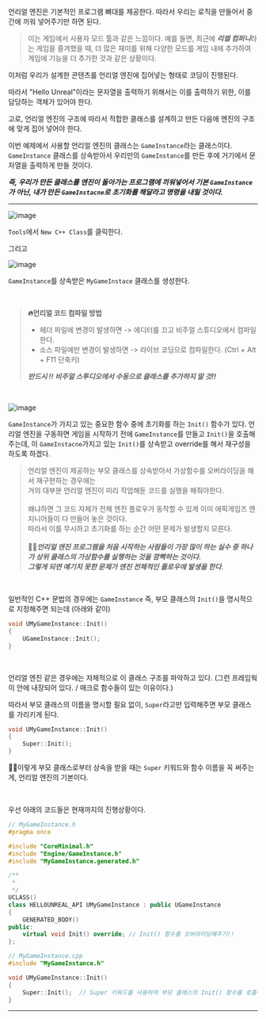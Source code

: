 언리얼 엔진은 기본적인 프로그램 뼈대를 제공한다.
따라서 우리는 로직을 만들어서 중간에 끼워 넣어주기만 하면 된다.

> 이는 게임에서 사용자 모드 툴과 같은 느낌이다.
  예를 들면, 최근에 ***리썰 컴퍼니***라는 게임을 즐겨했을 때, 더 많은 재미를 위해
  다양한 모드를 게임 내에 추가하여 게임에 기능을 더 추가한 것과 같은 상황이다.

이처럼 우리가 설계한 콘텐츠를 언리얼 엔진에 집어넣는 형태로 코딩이 진행된다.

따라서 "Hello Unreal"이라는 문자열을 출력하기 위해서는
이를 출력하기 위한, 이를 담당하는 객체가 있어야 한다.

고로, 언리얼 엔진의 구조에 따라서 적합한 클래스를 설계하고 만든 다음에 엔진의 구조에 맞게 집어 넣어야 한다.

이번 예제에서 사용할 언리얼 엔진의 클래스는 `GameInstance`라는 클래스이다.
`GameInstance` 클래스를 상속받아서 우리만의 `GameInstance`를 만든 후에 거기에서 문자열을 출력하게 만들 것이다.

***즉, 우리가 만든 클래스를 엔진이 돌아가는 프로그램에 끼워넣어서 기본 `GameInstance`가 아닌, 내가 만든 `GameInstacne`로 초기화를 해달라고
명령을 내릴 것이다.***

---

![image](https://github.com/SunFlower2819/Today-I-learned/assets/130738283/8e8f5dd8-02ed-44c7-aa04-42e0c1331bd2)


`Tools`에서 `New C++ Class`를 클릭한다.

그리고 

![image](https://github.com/SunFlower2819/Today-I-learned/assets/130738283/1ea4c208-a6ef-47c0-a1b4-c0f64b1034be)

`GameInstance`를 상속받은 `MyGameInstace` 클래스를 생성한다.

<br>

> **🔥언리얼 코드 컴파일 방법** 
> * 헤더 파일에 변경이 발생하면 -> 에디터를 끄고 비주얼 스튜디오에서 컴파일한다. <br>
> * 소스 파일에만 변경이 발생하면 -> 라이브 코딩으로 컴파일한다. (Ctrl + Alt + F11 단축키)
>
> ***반드시 !! 비주얼 스투디오에서 수동으로 클래스를 추가하지 말 것!!***

<br>

![image](https://github.com/SunFlower2819/Today-I-learned/assets/130738283/b9c56a39-4b39-4ed9-a5ac-b66e09dbaa3f)

`GameInstance`가 가지고 있는 중요한 함수 중에 초기화를 하는 `Init()` 함수가 있다.
언리얼 엔진을 구동하면 게임을 시작하기 전에 `GameInstance`를 만들고 `Init()`을 호출해주는데, 
이 `GameInstacne`가지고 있는 `Init()`를 상속받고 override를 해서 재구성을 하도록 하겠다. 


> 언리얼 엔진이 제공하는 부모 클래스를 상속받아서 가상함수를 오버라이딩을 해서 재구현하는 경우에는 <br>
> 거의 대부분 언리얼 엔진이 미리 작업해둔 코드를 실행을 해줘야한다. <br> <br>
> 왜냐하면 그 코드 자체가 전체 엔진 플로우가 동작할 수 있게 이미 에픽게임즈 엔지니어들이 다 만들어 놓은 것이다. <br>
> 따라서 이를 무시하고 초기화를 하는 순간 어떤 문제가 발생할지 모른다.  <br> <br>
> 🎈🎈***언리얼 엔진 프로그램을 처음 시작하는 사람들이 가장 많이 하는 실수 중 하나가 상위 클래스의 가상함수를 실행하는 것을 깜빡하는 것이다. <br>
> 그렇게 되면 예기치 못한 문제가 엔진 전체적인 플로우에 발생을 한다.***

<br>

일반적인 C++ 문법의 경우에는 `GameInstance` 즉, 부모 클래스의 `Init()`을 명시적으로 지정해주면 되는데 (아래와 같이)
```cpp
void UMyGameInstance::Init()
{
	UGameInstance::Init();
}
```
<br>

언리얼 엔진 같은 경우에는 자체적으로 이 클래스 구조를 파악하고 있다. (그런 프레임웍이 안에 내장되어 있다. / 매크로 함수들이 있는 이유이다.)

따라서 부모 클래스의 이름을 명시할 필요 없이, `Super`라고만 입력해주면 부모 클래스를 가리키게 된다.
```cpp
void UMyGameInstance::Init()
{
	Super::Init();
}
```
🎈🎈이렇게 부모 클래스로부터 상속을 받을 때는 `Super` 키워드와 함수 이름을 꼭 써주는게, 언리얼 엔진의 기본이다.

<br>

우선 아래의 코드들은 현재까지의 진행상황이다.

```cpp
// MyGameInstance.h
#pragma once

#include "CoreMinimal.h"
#include "Engine/GameInstance.h"
#include "MyGameInstance.generated.h"

/**
 * 
 */
UCLASS()
class HELLOUNREAL_API UMyGameInstance : public UGameInstance
{
	GENERATED_BODY()
public:
	virtual void Init() override; // Init() 함수를 오버라이딩해주기!!
};

```

```cpp
// MyGameInstance.cpp
#include "MyGameInstance.h"

void UMyGameInstance::Init()
{
	Super::Init();  // Super 키워드를 사용하여 부모 클래스의 Init() 함수를 호출해주기!! (엔진 전체의 플로우가 동작하도록 하기 위해!!)
}
```
---

